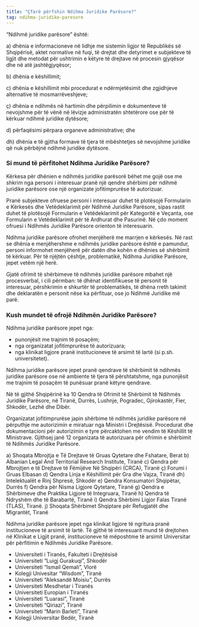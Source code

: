 ```yaml
---
title: "Çfarë përfshin Ndihma Juridike Parësore?"
tag: ndihma-juridike-paresore
---
```


“Ndihmë juridike parësore” është: 

a) dhënia e informacioneve në lidhje me sistemin ligjor të Republikës së Shqipërisë, aktet normative në fuqi, të drejtat dhe detyrimet e subjekteve të ligjit dhe metodat për ushtrimin e këtyre të drejtave në procesin gjyqësor dhe në atë jashtëgjyqësor;

b) dhënia e këshillimit;

c) dhënia e këshillimit mbi procedurat e ndërmjetësimit dhe zgjidhjeve alternative të mosmarrëveshjeve;

ç) dhënia e ndihmës në hartimin dhe përpilimin e dokumenteve të nevojshme për të vënë në lëvizje administratën shtetërore ose për të kërkuar ndihmë juridike dytësore;

d) përfaqësimi përpara organeve administrative; dhe

dh) dhënia e të gjitha formave të tjera të mbështetjes së nevojshme juridike që nuk përbëjnë ndihmë juridike dytësore.

### Si mund të përfitohet Ndihma Juridike Parësore?

Kërkesa për dhënien e ndihmës juridike parësorë bëhet me gojë ose me shkrim nga personi i interesuar pranë një qendre shërbimi për ndihmë juridike parësore ose një organizate jofitimprurëse të autorizuar.

Pranë subjekteve ofruese personi i interesuar duhet të plotësojë Formularin e Kërkesës dhe Vetëdeklarimit për Ndihmë Juridike Parësore, sipas rastit duhet të plotësojë Formularin e Vetëdeklarimit për Kategoritë e Veçanta, ose Formularin e Vetëdeklarimit për të Ardhurat dhe Pasurinë. Në çdo moment ofruesi i Ndihmës Juridike Parësore orienton të interesuarin.

Ndihma juridike parësore ofrohet menjëherë me marrjen e kërkesës. Në rast se dhënia e menjëhershme e ndihmës juridike parësore është e pamundur, personi informohet menjëherë për datën dhe kohën e dhënies së shërbimit të kërkuar. Për të njëjtën çështje, problematikë, Ndihma Juridike Parësore, jepet vetëm një herë.

Gjatë ofrimit të shërbimeve të ndihmës juridike parësore mbahet një procesverbal, i cili përmban: të dhënat identifikuese të personit të interesuar, përshkrimin e shkurtër të problematikës, të dhëna rreth takimit dhe deklaratën e personit nëse ka përfituar, ose jo Ndihmë Juridike më parë.

### Kush mundet të ofrojë Ndihmën Juridike Parësore?

Ndihma juridike parësore jepet nga: 
- punonjësit me trajnim të posaçëm; 
- nga organizatat jofitimprurëse të autorizuara; 
- nga klinikat ligjore pranë institucioneve të arsimit të lartë (si p.sh. universitetet).

Ndihma juridike parësore jepet pranë qendrave të shërbimit të ndihmës juridike parësore ose në ambiente të tjera të përshtatshme, nga punonjësit me trajnim të posaçëm të punësuar pranë këtyre qendrave. 

Në të gjithë Shqipërinë ka 10 Qendra të Ofrimit të Shërbimit të Ndihmës Juridike Parësore, në Tiranë, Durrës, Lushnje, Pogradec, Gjirokastër, Fier, Shkodër, Lezhë dhe Dibër. 

Organizatat jofitimprurëse japin shërbime të ndihmës juridike parësore në përputhje me autorizimin e miratuar nga Ministri i Drejtësisë. Procedurat dhe dokumentacioni për autorizimin e tyre përcaktohen me vendim të Këshillit të Ministrave. Gjithsej janë 12 organizata të autorizuara për ofrimin e shërbimit të Ndihmës Juridike Parësore. 

a) Shoqata Mbrojtja e Të Drejtave të Gruas Qytetare dhe Fshatare, Berat
b) Albanian Legal And Territorial Research Institute, Tiranë
c) Qendra për Mbrojtjen e të Drejtave të Fëmijëve Në Shqipëri (CRCA), Tiranë
ç) Forumi i Gruas Elbasan
d) Qendra Linja e Këshillimit për Gra dhe Vajza, Tiranë
dh) Intelektualët e Rinj Shpresë, Shkodër
e) Qendra Konsumatori Shqipëtar, Durrës
f) Qendra për Nisma Ligjore Qytetare, Tiranë
g) Qendra e Shërbimeve dhe Praktika Ligjore të Integruara, Tiranë
h) Qendra të Ndryshëm dhe të Barabartë, Tiranë
i) Qendra Shërbimi Ligjor Falas Tiranë (TLAS), Tiranë.
j) Shoqata Shërbimet Shqiptare për Refugjatët dhe Migrantët, Tiranë

Ndihma juridike parësore jepet nga klinikat ligjore të ngritura pranë institucioneve të arsimit të lartë. Të gjithë të interesuarit mund të drejtohen në Klinikat e Ligjit pranë, institucioneve të mëposhtme të arsimit Universitar për përfitimin e Ndihmës Juridike Parësore.

- Universiteti i Tiranës, Fakulteti i Drejtësisë
- Universiteti “Luigj Gurakuqi”, Shkodër
- Universiteti “Ismail Qemali”, Vlorë
- Kolegji Univesitar “Wisdom”, Tiranë
- Universiteti “Aleksandë Moisiu”, Durrës 
- Universiteti Mesdhetar i Tiranës
- Universiteti Europian i Tiranës
- Universiteti “Luarasi”, Tiranë
- Universiteti “Qiriazi”, Tiranë
- Universiteti “Marin Barleti”, Tiranë
- Kolegji Universitar Bedër, Tiranë


